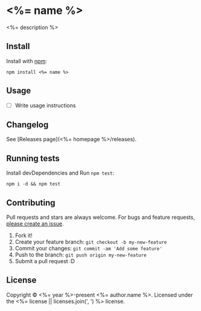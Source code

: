 # <%= name %>

<%= description %>

## Install

Install with [npm](https://www.npmjs.com/):

    npm install <%= name %>

## Usage

- [ ] Write usage instructions

## Changelog

See [Releases page](<%= homepage %>/releases).

## Running tests

Install devDependencies and Run `npm test`:

    npm i -d && npm test

## Contributing

Pull requests and stars are always welcome.
For bugs and feature requests, [please create an issue](<%= bugs.url %>).

1. Fork it!
2. Create your feature branch: `git checkout -b my-new-feature`
3. Commit your changes: `git commit -am 'Add some feature'`
4. Push to the branch: `git push origin my-new-feature`
5. Submit a pull request :D

## License

Copyright © <%= year %>-present <%= author.name %>.
Licensed under the <%= license || licenses.join(', ') %> license.
